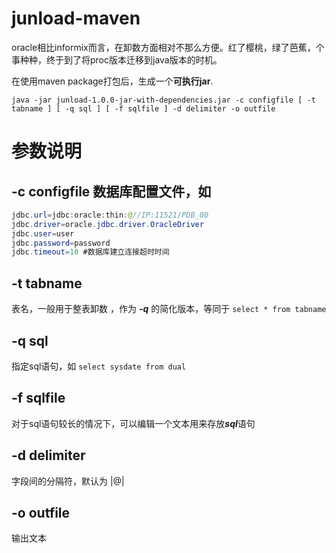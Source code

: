 # junload-maven
 oracle相比informix而言，在卸数方面相对不那么方便。红了樱桃，绿了芭蕉，个事种种，终于到了将proc版本迁移到java版本的时机。
 
 在使用maven package打包后，生成一个**可执行jar**. 
 ```shell
 java -jar junload-1.0.0-jar-with-dependencies.jar -c configfile [ -t tabname ] [ -q sql ] [ -f sqlfile ] -d delimiter -o outfile 
 ````

# 参数说明

## -c configfile  数据库配置文件，如

```java
jdbc.url=jdbc:oracle:thin:@//IP:11521/PDB_00
jdbc.driver=oracle.jdbc.driver.OracleDriver
jdbc.user=user
jdbc.password=password
jdbc.timeout=10 #数据库建立连接超时时间
```
## -t tabname 
表名，一般用于整表卸数 ，作为 ***-q*** 的简化版本，等同于 ``` select * from tabname ```
## -q sql 
指定sql语句，如 ``` select sysdate from dual ```
## -f sqlfile 
对于sql语句较长的情况下，可以编辑一个文本用来存放***sql***语句
## -d delimiter 
字段间的分隔符，默认为 |@|
## -o outfile
输出文本
